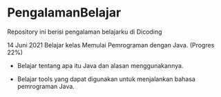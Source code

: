 # PengalamanBelajar
Repository ini berisi pengalaman belajarku di Dicoding

14 Juni 2021
Belajar kelas Memulai Pemrograman dengan Java. (Progres 22%)

* Belajar tentang apa itu Java dan alasan menggunakannya.

* Belajar tools yang dapat digunakan untuk menjalankan bahasa pemrograman Java.
